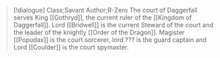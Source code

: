 >[!dialogue] Class;Savant Author;R-Zero
>The court of Daggerfall serves King [[Gothryd]], the current ruler of the [[Kingdom of Daggerfall]]. Lord [[Bridwell]] is the current Steward of the court and the leader of the knightly [[Order of the Dragon]]. Magister [[Popudax]] is the court sorcerer, lord ??? is the guard captain and Lord [[Coulder]] is the court spymaster.